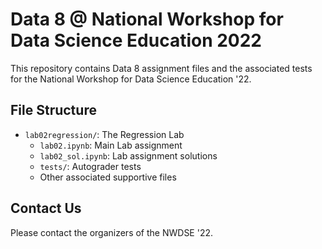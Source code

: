 # Data 8 @ National Workshop for Data Science Education 2022

This repository contains Data 8 assignment files and the associated tests for the National Workshop for Data Science Education '22. 

## File Structure

- `lab02regression/`: The Regression Lab
  - `lab02.ipynb`: Main Lab assignment
  - `lab02_sol.ipynb`: Lab assignment solutions
  - `tests/`: Autograder tests
  - Other associated supportive files

## Contact Us

Please contact the organizers of the NWDSE '22.
